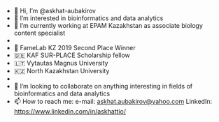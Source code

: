 - 👋 Hi, I’m @askhat-aubakirov
- 👀 I’m interested in bioinformatics and data analytics
- 🌱 I’m currently working at EPAM Kazakhstan as associate biology content specialist
- 
- 🥈 FameLab KZ 2019 Second Place Winner
- 🇩🇪 KAF SUR-PLACE Scholarship fellow
- 🇱🇹 Vytautas Magnus University
- 🇰🇿 North Kazakhstan University
- 
- 💞️ I’m looking to collaborate on anything interesting in fields of bioinformatics and data analytics
- 📫 How to reach me: 
  e-mail: askhat.aubakirov@yahoo.com
  LinkedIn: https://www.linkedin.com/in/askhattio/ 


<!---
askhat-aubakirov/askhat-aubakirov is a ✨ special ✨ repository because its `README.md` (this file) appears on your GitHub profile.
You can click the Preview link to take a look at your changes.
--->
